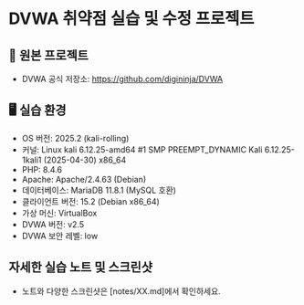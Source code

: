 # DVWA 취약점 실습 및 수정 프로젝트

## 🔗 원본 프로젝트
- DVWA 공식 저장소: https://github.com/digininja/DVWA

## 🖥 실습 환경
- OS 버전: 2025.2 (kali-rolling)
- 커널: Linux kali 6.12.25-amd64 #1 SMP PREEMPT_DYNAMIC Kali 6.12.25-1kali1 (2025-04-30) x86_64
- PHP: 8.4.6
- Apache: Apache/2.4.63 (Debian)
- 데이터베이스: MariaDB 11.8.1 (MySQL 호환)
- 클라이언트 버전: 15.2 (Debian x86_64)
- 가상 머신: VirtualBox
- DVWA 버전: v2.5
- DVWA 보안 레벨: low

## 자세한 실습 노트 및 스크린샷
- 노트와 다양한 스크린샷은 [notes/XX.md]에서 확인하세요.
